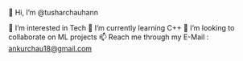👋 Hi, I’m @tusharchauhann

👀 I’m interested in Tech
🌱 I’m currently learning C++ 
💞️ I’m looking to collaborate on ML projects
📫 Reach me through my E-Mail : ankurchau18@gmail.com


